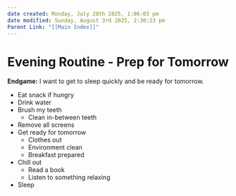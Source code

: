 ```yaml
---
date created: Monday, July 28th 2025, 1:06:03 pm
date modified: Sunday, August 3rd 2025, 2:30:23 pm
Parent Link: "[[Main Index]]"
---
```


# Evening Routine - Prep for Tomorrow

**Endgame:** I want to get to sleep quickly and be ready for tomorrow.

- Eat snack if hungry
- Drink water
- Brush my teeth
	- Clean in-between teeth
- Remove all screens
- Get ready for tomorrow
	- Clothes out
	- Environment clean
	- Breakfast prepared 
- Chill out
	- Read a book
	- Listen to something relaxing
- Sleep

